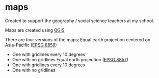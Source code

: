 # maps
Created to support the geography / social science teachers at my school.

Maps are created using [QGIS](https://qgis.org/)

There are four versions of the maps:
Equal earth projection centered on Asia-Pacific ([EPSG 8859](https://epsg.io/8859))
- One with gridlines every 10 degrees
- One with no gridlines
Equal earth projection ([EPSG 8857](https://epsg.io/8857))
- One with gridlines every 10 degrees
- One with no gridlines
